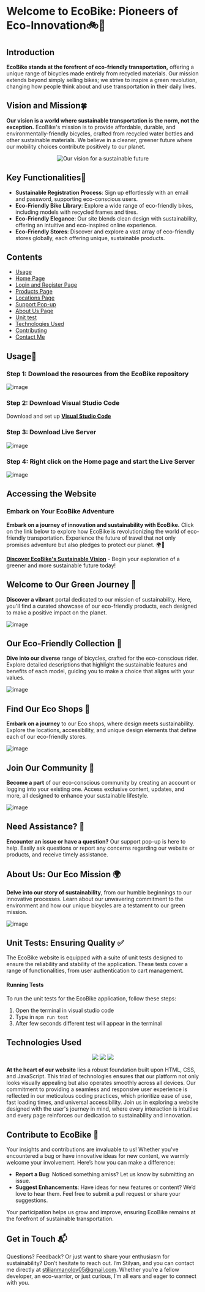 # Welcome to EcoBike: Pioneers of Eco-Innovation🚲🌿

## Introduction
**EcoBike stands at the forefront of eco-friendly transportation,** offering a unique range of bicycles made entirely from recycled materials. Our mission extends beyond simply selling bikes; we strive to inspire a green revolution, changing how people think about and use transportation in their daily lives.

## Vision and Mission🍀
**Our vision is a world where sustainable transportation is the norm, not the exception.** EcoBike's mission is to provide affordable, durable, and environmentally-friendly bicycles, crafted from recycled water bottles and other sustainable materials. We believe in a cleaner, greener future where our mobility choices contribute positively to our planet.

<div align="center">
  <img src="https://github.com/Stili559/EcoBike/assets/80035053/5fb06002-52bf-4477-b3ba-74d4635d553b" alt="Our vision for a sustainable future" />
</div>

## Key Functionalities🍃

- **Sustainable Registration Process**: Sign up effortlessly with an email and password, supporting eco-conscious users.
- **Eco-Friendly Bike Library**: Explore a wide range of eco-friendly bikes, including models with recycled frames and tires.
- **Eco-Friendly Elegance**: Our site blends clean design with sustainability, offering an intuitive and eco-inspired online experience.
- **Eco-Friendly Stores**: Discover and explore a vast array of eco-friendly stores globally, each offering unique, sustainable products.

## Contents

- [Usage](#usage)
- [Home Page](#home-page)
- [Login and Register Page](#login-and-register-page)
- [Products Page](#products-page)
- [Locations Page](#locations-page)
- [Support Pop-up](#support-pop-up)
- [About Us Page](#about-us-page)
- [Unit test](#unitTest)
- [Technologies Used](#technologies-Used)
- [Contributing](#contributing)
- [Contact Me](#contact-me)

## Usage🌳<a name="#usage"></a>

### Step 1: Download the resources from the EcoBike repository

![image](https://github.com/Stili559/EcoBike/assets/80035053/912a80c0-b555-46f8-96fb-c2635e0dc0c3)

### Step 2: Download Visual Studio Code

Download and set up [**Visual Studio Code**](https://code.visualstudio.com/download)

### Step 3: Download Live Server

![image](https://github.com/Stili559/EcoBike/assets/80035053/ec634af1-e65b-4311-9910-47881782d296)

### Step 4: Right click on the Home page and start the Live Server

![image](https://github.com/Stili559/EcoBike/assets/80035053/091db0b1-1a2a-4c40-bf84-a198fc92e319)

## Accessing the Website

### Embark on Your EcoBike Adventure

**Embark on a journey of innovation and sustainability with EcoBike.** Click on the link below to explore how EcoBike is revolutionizing the world of eco-friendly transportation. Experience the future of travel that not only promises adventure but also pledges to protect our planet. 🌍💚

[**Discover EcoBike's Sustainable Vision**](https://ecobike.netlify.app/ecobike-project/scr/pages/home) - Begin your exploration of a greener and more sustainable future today!

## Welcome to Our Green Journey 🌱<a name="home-page"></a>

**Discover a vibrant** portal dedicated to our mission of sustainability. Here, you'll find a curated showcase of our eco-friendly products, each designed to make a positive impact on the planet.

![image](https://github.com/Stili559/EcoBike/assets/80035053/d1f62d77-5c42-43dd-8c30-b35976d8f29a)

## Our Eco-Friendly Collection 🚴<a name="products-page"></a>

**Dive into our diverse** range of bicycles, crafted for the eco-conscious rider. Explore detailed descriptions that highlight the sustainable features and benefits of each model, guiding you to make a choice that aligns with your values.

![image](https://github.com/Stili559/EcoBike/assets/80035053/ffb60929-118a-4f5c-bb4c-0cc33d77e7bb)

## Find Our Eco Shops 🏬<a name="locations-page"></a>

**Embark on a journey** to our Eco shops, where design meets sustainability. Explore the locations, accessibility, and unique design elements that define each of our eco-friendly stores.

![image](https://github.com/Stili559/EcoBike/assets/80035053/ef8df5c7-624e-4044-95e5-ea35117c7faf)

## Join Our Community 👥<a name="login-and-register-page"></a>

**Become a part** of our eco-conscious community by creating an account or logging into your existing one. Access exclusive content, updates, and more, all designed to enhance your sustainable lifestyle.

![image](https://github.com/Stili559/EcoBike/assets/80035053/826856bd-2222-44fc-9757-9666a42ad0e3)

## Need Assistance? 💬<a name="support-pop-up"></a>

**Encounter an issue or have a question?** Our support pop-up is here to help. Easily ask questions or report any concerns regarding our website or products, and receive timely assistance.

## About Us: Our Eco Mission 🌍<a name="about-us-page"></a>

**Delve into our story of sustainability**, from our humble beginnings to our innovative processes. Learn about our unwavering commitment to the environment and how our unique bicycles are a testament to our green mission.

![image](https://github.com/Stili559/EcoBike/assets/80035053/311fc241-e154-4fc3-a314-022723ae7be5)

## Unit Tests: Ensuring Quality ✅<a name="unitTest"></a>
The EcoBike website is equipped with a suite of unit tests designed to ensure the reliability and stability of the application. These tests cover a range of functionalities, from user authentication to cart management.

#### Running Tests

To run the unit tests for the EcoBike application, follow these steps:

1. Open the terminal in visual studio code
3. Type in ```npm run test```
4. After few seconds different test will appear in the terminal

## Technologies Used<a name="technologies-Used"></a>

<p align="center">
  <img src="https://img.shields.io/badge/HTML5-E34F26?style=for-the-badge&logo=html5&logoColor=white">
  <img src="https://img.shields.io/badge/CSS3-1572B6?style=for-the-badge&logo=css3&logoColor=white">
  <img src="https://img.shields.io/badge/JavaScript-F7DF1E?style=for-the-badge&logo=javascript&logoColor=black">
</p>

**At the heart of our website** lies a robust foundation built upon HTML, CSS, and JavaScript. This triad of technologies ensures that our platform not only looks visually appealing but also operates smoothly across all devices. Our commitment to providing a seamless and responsive user experience is reflected in our meticulous coding practices, which prioritize ease of use, fast loading times, and universal accessibility. Join us in exploring a website designed with the user's journey in mind, where every interaction is intuitive and every page reinforces our dedication to sustainability and innovation.

## Contribute to EcoBike 🌿<a name="contributing"></a>

Your insights and contributions are invaluable to us! Whether you've encountered a bug or have innovative ideas for new content, we warmly welcome your involvement. Here’s how you can make a difference:

- **Report a Bug**: Noticed something amiss? Let us know by submitting an issue.
- **Suggest Enhancements**: Have ideas for new features or content? We’d love to hear them. Feel free to submit a pull request or share your suggestions.

Your participation helps us grow and improve, ensuring EcoBike remains at the forefront of sustainable transportation.

## Get in Touch 📬<a name="contact-me"></a>

Questions? Feedback? Or just want to share your enthusiasm for sustainability? Don’t hesitate to reach out. I’m Stilyan, and you can contact me directly at [stilianmanolov05@gmail.com](mailto:stilianmanolov05@gmail.com). Whether you’re a fellow developer, an eco-warrior, or just curious, I’m all ears and eager to connect with you.
